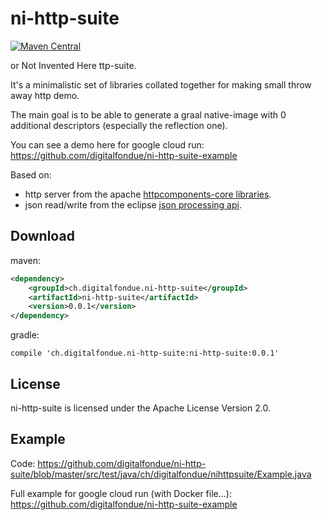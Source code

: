 # ni-http-suite

[![Maven Central](https://img.shields.io/maven-central/v/ch.digitalfondue.ni-http-suite/ni-http-suite.svg)](https://search.maven.org/search?q=g:ch.digitalfondue.ni-http-suite%20a:ni-http-suite)

or Not Invented Here ttp-suite.


It's a minimalistic set of libraries collated together for making small throw away http demo.

The main goal is to be able to generate a graal native-image with 0 additional descriptors (especially the reflection one).

You can see a demo here for google cloud run:  https://github.com/digitalfondue/ni-http-suite-example

Based on:

 - http server from the  apache [httpcomponents-core libraries](https://hc.apache.org/httpcomponents-core-5.0.x/index.html).
 - json read/write from the eclipse [json processing api](https://eclipse-ee4j.github.io/jsonp/).
 
## Download

maven:

```xml
<dependency>
    <groupId>ch.digitalfondue.ni-http-suite</groupId>
    <artifactId>ni-http-suite</artifactId>
    <version>0.0.1</version>
</dependency>
```

gradle:

```
compile 'ch.digitalfondue.ni-http-suite:ni-http-suite:0.0.1'
```

 
## License

ni-http-suite is licensed under the Apache License Version 2.0.

## Example

Code: https://github.com/digitalfondue/ni-http-suite/blob/master/src/test/java/ch/digitalfondue/nihttpsuite/Example.java

Full example for google cloud run (with Docker file...): https://github.com/digitalfondue/ni-http-suite-example

